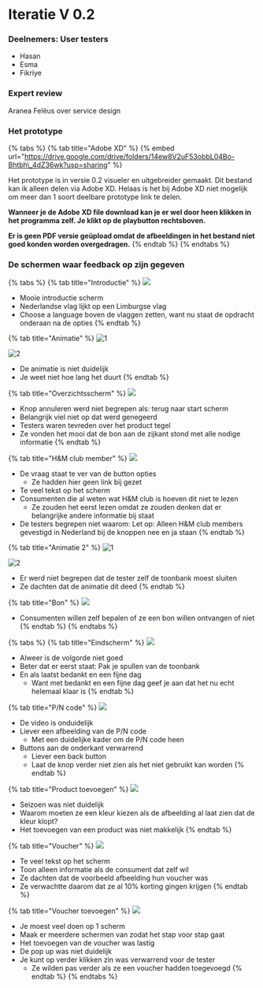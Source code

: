 # Iteratie V 0.2

### Deelnemers: User testers

* Hasan
* Esma
* Fikriye

### Expert review

Aranea Felëus over service design

### Het prototype

{% tabs %}
{% tab title="Adobe XD" %}
{% embed url="https://drive.google.com/drive/folders/14ew8V2uF53obbL04Bo-Bhtbh\_4dZ36wk?usp=sharing" %}

Het prototype is in versie 0.2 visueler en uitgebreider gemaakt. Dit bestand kan ik alleen delen via Adobe XD. Helaas is het bij Adobe XD niet mogelijk om meer dan 1 soort deelbare prototype link te delen. 

**Wanneer je de Adobe XD file download kan je er wel door heen klikken in het programma zelf. Je klikt op de playbutton rechtsboven.**

**Er is geen PDF versie geüpload omdat de afbeeldingen in het bestand niet goed konden worden overgedragen.**
{% endtab %}
{% endtabs %}

### De schermen waar feedback op zijn gegeven

{% tabs %}
{% tab title="Introductie" %}
![](../../.gitbook/assets/intro-scherm-8.jpg)

* Mooie introductie scherm
* Nederlandse vlag lijkt op een Limburgse vlag
* Choose a language boven de vlaggen zetten, want nu staat de opdracht onderaan na de opties
{% endtab %}

{% tab title="Animatie" %}
![1](../../.gitbook/assets/intro-scherm-5.jpg)

![2](../../.gitbook/assets/intro-scherm-6.jpg)

* De animatie is niet duidelijk
* Je weet niet hoe lang het duurt
{% endtab %}

{% tab title="Overzichtsscherm" %}
![](../../.gitbook/assets/intro-scherm-9.jpg)

* Knop annuleren werd niet begrepen als: terug naar start scherm
* Belangrijk viel niet op dat werd genegeerd
* Testers waren tevreden over het product tegel
* Ze vonden het mooi dat de bon aan de zijkant stond met alle nodige informatie
{% endtab %}

{% tab title="H&M club member" %}
![](../../.gitbook/assets/intro-scherm-11.jpg)

* De vraag staat te ver van de button opties
  * Ze hadden hier geen link bij gezet
* Te veel tekst op het scherm
* Consumenten die al weten wat H&M club is hoeven dit niet te lezen
  * Ze zouden het eerst lezen omdat ze zouden denken dat er belangrijke andere informatie bij staat
* De testers begrepen niet waarom: Let op: Alleen H&M club members gevestigd in Nederland bij de knoppen nee en ja staan
{% endtab %}

{% tab title="Animatie 2" %}
![1](../../.gitbook/assets/intro-scherm-18.jpg)

![2](../../.gitbook/assets/intro-scherm-19.jpg)

* Er werd niet begrepen dat de tester zelf de toonbank moest sluiten
* Ze dachten dat de animatie dit deed
{% endtab %}

{% tab title="Bon" %}
![](../../.gitbook/assets/intro-scherm-20.jpg)

* Consumenten willen zelf bepalen of ze een bon willen ontvangen of niet
{% endtab %}
{% endtabs %}

{% tabs %}
{% tab title="Eindscherm" %}
![](../../.gitbook/assets/intro-scherm-17.jpg)

* Alweer is de volgorde niet goed
* Beter dat er eerst staat: Pak je spullen van de toonbank
* En als laatst bedankt en een fijne dag
  * Want met bedankt en een fijne dag geef je aan dat het nu echt helemaal klaar is
{% endtab %}

{% tab title="P/N code" %}
![](../../.gitbook/assets/niet-gevonden-door-de-rfid-2-2.jpg)

* De video is onduidelijk
* Liever een afbeelding van de P/N code
  * Met een duidelijke kader om de P/N code heen
* Buttons aan de onderkant verwarrend
  * Liever een back button
  * Laat de knop verder niet zien als het niet gebruikt kan worden
{% endtab %}

{% tab title="Product toevoegen" %}
![](../../.gitbook/assets/niet-gevonden-door-de-rfid-2-3.jpg)

* Seizoen was niet duidelijk
* Waarom moeten ze een kleur kiezen als de afbeelding al laat zien dat de kleur klopt?
* Het toevoegen van een product was niet makkelijk
{% endtab %}

{% tab title="Voucher" %}
![](../../.gitbook/assets/intro-scherm-27.jpg)

* Te veel tekst op het scherm
* Toon alleen informatie als de consument dat zelf wil
* Ze dachten dat de voorbeeld afbeelding hun voucher was
* Ze verwachtte daarom dat ze al 10% korting gingen krijgen
{% endtab %}

{% tab title="Voucher toevoegen" %}
![](../../.gitbook/assets/intro-scherm-29.jpg)

* Je moest veel doen op 1 scherm
* Maak er meerdere schermen van zodat het stap voor stap gaat
* Het toevoegen van de voucher was lastig
* De pop up was niet duidelijk
* Je kunt op verder klikken zin was verwarrend voor de tester
  * Ze wilden pas verder als ze een voucher hadden toegevoegd
{% endtab %}
{% endtabs %}

